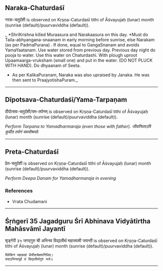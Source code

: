 ## Naraka-Chaturdaśī
नरक-चतुर्दशी is observed on Kṛṣṇa-Caturdaśī tithi of Āśvayujaḥ (lunar) month (sunrise (default)/puurvaviddha (default)).

_
*ShriKrishna killed Muraasura and Narakaasura on this day.
*Must do Taila-abhyangana-snaanam in early morning before sunrise, else Narakam (as per PadmaPurana) . If done, equal to GangaSnanam and avoids YamaYaatanam. Use water stored from previous day. Previous day night do pooja to water. Use this water on Chaturdashi. With plough uproot Upaamaarga-vruksham (small one) and put in the water. (DO NOT PLUCK WITH HAND). Do dhyaanam of Seeta.
* As per KalikaPuranam, Naraka was also upraised by Janaka. He was then sent to PraajyotishaPuram._

---
## Dīpotsava-Chaturdaśī/Yama-Tarpaṇam
दीपोत्सव-चतुर्दशी/यम-तर्पणम् is observed on Kṛṣṇa-Caturdaśī tithi of Āśvayujaḥ (lunar) month (sunrise (default)/puurvaviddha (default)).

_Perform Tarpana to Yamadharmaraja (even those with father). जीवत्पिताऽपि कुर्वीत तर्पणं यमभीष्मयोः_

---
## Preta-Chaturdaśī
प्रेत-चतुर्दशी is observed on Kṛṣṇa-Caturdaśī tithi of Āśvayujaḥ (lunar) month (sunrise (default)/puurvaviddha (default)).

_Perform Deepa Danam for Yamadharmaraja in evening_
### References
* Vrata Chudamani


---
## Śṛṅgerī 35 Jagadguru Śrī Abhinava Vidyātīrtha Mahāsvāmī Jayantī
शृङ्गेरी ३५ जगद्गुरु श्री अभिनव विद्यातीर्थ महास्वामी जयन्ती is observed on Kṛṣṇa-Caturdaśī tithi of Āśvayujaḥ (lunar) month (sunrise (default)/puurvaviddha (default)).



```
विवेकिनं महाप्राज्ञं धैर्यौदार्यक्षमानिधिम्।
सदाऽभिनवपूर्वं तं विद्यातीर्थगुरुं भजे॥
```

---
